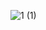 
![1 (1)](https://user-images.githubusercontent.com/69584395/172558118-3fe135d5-7da8-42bd-ab77-da0468308c5a.png)
